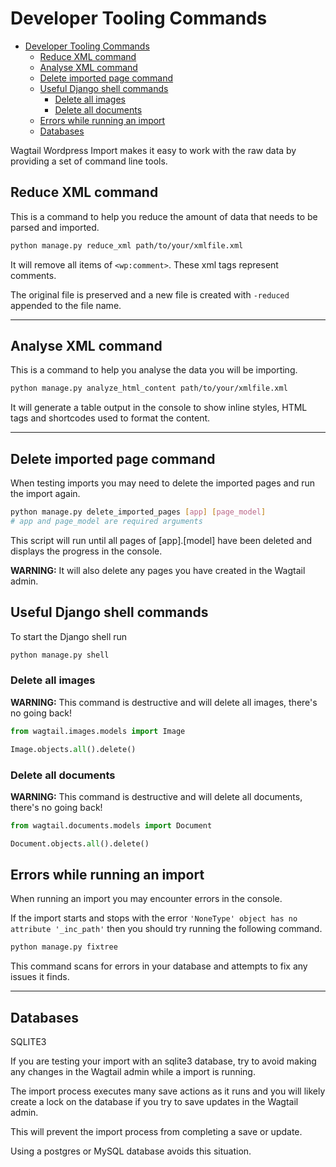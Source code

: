 # Developer Tooling Commands

- [Developer Tooling Commands](#developer-tooling-commands)
  - [Reduce XML command](#reduce-xml-command)
  - [Analyse XML command](#analyse-xml-command)
  - [Delete imported page command](#delete-imported-page-command)
  - [Useful Django shell commands](#useful-django-shell-commands)
    - [Delete all images](#delete-all-images)
    - [Delete all documents](#delete-all-documents)
  - [Errors while running an import](#errors-while-running-an-import)
  - [Databases](#databases)

Wagtail Wordpress Import makes it easy to work with the raw data by providing a set of command line tools.

## Reduce XML command

This is a command to help you reduce the amount of data that needs to be parsed and imported.

```bash
python manage.py reduce_xml path/to/your/xmlfile.xml
```

It will remove all items of `<wp:comment>`. These xml tags represent comments.

The original file is preserved and a new file is created with `-reduced` appended to the file name.

---

## Analyse XML command

This is a command to help you analyse the data you will be importing.

```bash
python manage.py analyze_html_content path/to/your/xmlfile.xml
```

It will generate a table output in the console to show inline styles, HTML tags and shortcodes used to format the content.

---

## Delete imported page command

When testing imports you may need to delete the imported pages and run the import again.

```bash
python manage.py delete_imported_pages [app] [page_model]
# app and page_model are required arguments
```

This script will run until all pages of [app].[model] have been deleted and displays the progress in the console.

**WARNING:** It will also delete any pages you have created in the Wagtail admin.

## Useful Django shell commands

To start the Django shell run

```bash
python manage.py shell
```

### Delete all images

**WARNING:** This command is destructive and will delete all images, there's no going back!

```python
from wagtail.images.models import Image
```

```python
Image.objects.all().delete()
```

### Delete all documents

**WARNING:** This command is destructive and will delete all documents, there's no going back!

```python
from wagtail.documents.models import Document
```

```python
Document.objects.all().delete()
```

## Errors while running an import

When running an import you may encounter errors in the console.

If the import starts and stops with the error `'NoneType' object has no attribute '_inc_path'` then you should try running the following command.

```python
python manage.py fixtree
```

This command scans for errors in your database and attempts to fix any issues it finds.

---

## Databases

SQLITE3

If you are testing your import with an sqlite3 database, try to avoid making any changes in the Wagtail admin while a import is running.

The import process executes many save actions as it runs and you will likely create a lock on the database if you try to save updates in the Wagtail admin.

This will prevent the import process from completing a save or update.

Using a postgres or MySQL database avoids this situation.
